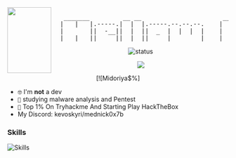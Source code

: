 <img src="https://tenor.com/bXskz.gif" width="100" height="150" align='left'>
<pre>
   _______         __ __                      ________              __     __ 
  |   |   |.-----.|  |  |.-----.--.--.--.    |  |  |  |.-----.----.|  |.--|  |
  |       ||  -__||  |  ||  _  |  |  |  |    |  |  |  ||  _  |   _||  ||  _  |
  |___|___||_____||__|__||_____|________|    |________||_____|__|  |__||_____|
</pre>
<div align="center">

![status](https://streak-stats.demolab.com?user=Detrew&theme=transparent&hide_border=true&&layout=compact)
 
</div>
<div align="center">
 <img src="https://tryhackme-badges.s3.amazonaws.com/midoriya.exe.png">
 
 [![Midoriya$%]
</div>

- <code>🤓</code> I'm **not** a dev
- <code>🧠</code> studying malware analysis and Pentest
- <code>🥇</code> Top 1% On Tryhackme And Starting Play HackTheBox
- My Discord: kevoskyri/mednick0x7b


<h3>Skills</h3>

![Skills](https://skillicons.dev/icons?i=bash,python,linux,html)
